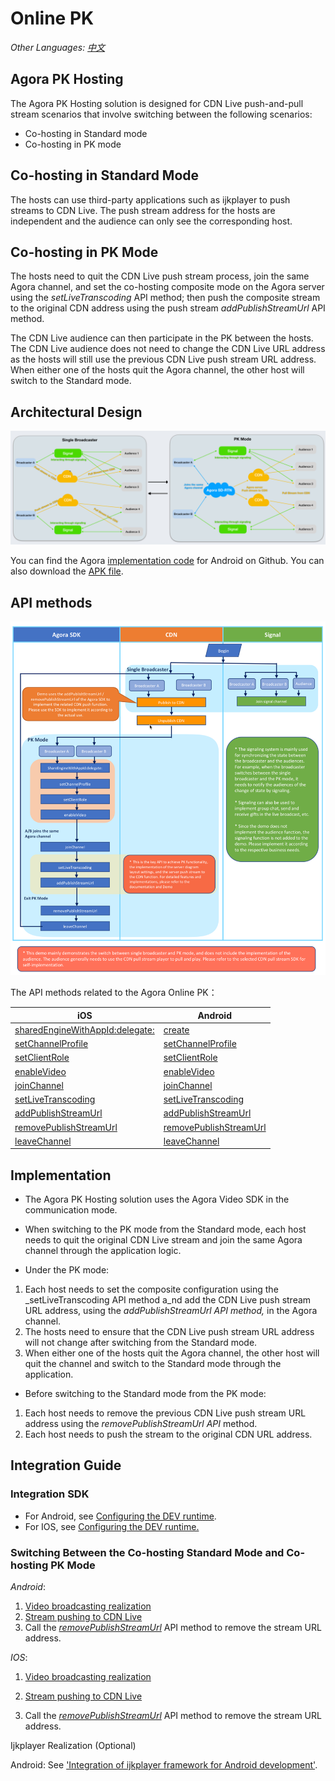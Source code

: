 # Online PK

*Other Languages: [中文](README.zh.md)*

## **Agora PK Hosting**

The Agora PK Hosting solution is designed for CDN Live push-and-pull stream scenarios that involve switching between the following scenarios:

- Co-hosting in Standard mode
- Co-hosting in PK mode

## Co-hosting in Standard Mode

The hosts can use third-party applications such as ijkplayer to push streams to CDN Live. The push stream address for the hosts are independent and the audience can only see the corresponding host.

## Co-hosting in PK Mode

The hosts need to quit the CDN Live push stream process, join the same Agora channel, and set the co-hosting composite mode on the Agora server using the _setLiveTranscoding_ API method; then push the composite stream to the original CDN address using the push stream _addPublishStreamUrl_ API method.

The CDN Live audience can then participate in the PK between the hosts. The CDN Live audience does not need to change the CDN Live URL address as the hosts will still use the previous CDN Live push stream URL address. When either one of the hosts quit the Agora channel, the other host will switch to the Standard mode.

## **Architectural Design**
![ArchitectureDesign.png](Image/ArchitectureDesign_EN.png)

You can find the Agora [implementation code](https://github.com/AgoraIO/ARD-Agora-Online-PK/tree/master/Agora-Online-PK-Android) for Android on Github. You can also download the [APK file](https://github.com/AgoraIO-Usecase/Online-PK/releases/download/v1.0/Agora-PK-Online.apk).

## **API methods**

![PK 连麦架构设计](Image/API_list_EN.png)

The API methods related to the Agora Online PK：

iOS|Android
---|---
[sharedEngineWithAppId:delegate:](https://docs.agora.io/en/Interactive%20Broadcast/API%20Reference/oc/Classes/AgoraRtcEngineKit.html#//api/name/sharedEngineWithAppId:delegate:)|[create](https://docs.agora.io/en/Interactive%20Broadcast/API%20Reference/java/classio_1_1agora_1_1rtc_1_1_rtc_engine.html#a35466f690d0a9332f24ea8280021d5ed)
[setChannelProfile](https://docs.agora.io/en/Interactive%20Broadcast/API%20Reference/oc/Classes/AgoraRtcEngineKit.html#//api/name/setChannelProfile:)|[setChannelProfile](https://docs.agora.io/en/Interactive%20Broadcast/API%20Reference/java/classio_1_1agora_1_1rtc_1_1_rtc_engine.html#a1bfb76eb4365b8b97648c3d1b69f2bd6)
[setClientRole](https://docs.agora.io/en/Interactive%20Broadcast/API%20Reference/oc/Classes/AgoraRtcEngineKit.html#//api/name/setClientRole:)|[setClientRole](https://docs.agora.io/en/Interactive%20Broadcast/API%20Reference/java/classio_1_1agora_1_1rtc_1_1_rtc_engine.html#aa2affa28a23d44d18b6889fba03f47ec)
[enableVideo](https://docs.agora.io/en/Interactive%20Broadcast/API%20Reference/oc/Classes/AgoraRtcEngineKit.html#//api/name/enableVideo)|[enableVideo](https://docs.agora.io/en/Interactive%20Broadcast/API%20Reference/java/classio_1_1agora_1_1rtc_1_1_rtc_engine.html#a99ae52334d3fa255dfcb384b78b91c52)
[joinChannel](https://docs.agora.io/en/Interactive%20Broadcast/API%20Reference/oc/Classes/AgoraRtcEngineKit.html#//api/name/joinChannelByToken:channelId:info:uid:joinSuccess:)|[joinChannel](https://docs.agora.io/en/Interactive%20Broadcast/API%20Reference/java/classio_1_1agora_1_1rtc_1_1_rtc_engine.html#a8b308c9102c08cb8dafb4672af1a3b4c)
[setLiveTranscoding](https://docs.agora.io/en/2.3.1/product/Interactive%20Broadcast/API%20Reference/live_video_ios?platform=iOS#livetranscoding-ios)|[setLiveTranscoding](https://docs.agora.io/en/2.3.1/product/Interactive%20Broadcast/API%20Reference/live_video_android?platform=Android#setlivetranscoding)
[addPublishStreamUrl](https://docs.agora.io/en/2.3.1/product/Interactive%20Broadcast/API%20Reference/live_video_ios?platform=iOS#addpublishstreamurl-transcodingenabled)|[addPublishStreamUrl](https://docs.agora.io/en/2.3.1/product/Interactive%20Broadcast/API%20Reference/live_video_android?platform=Android#addpublishstreamurl)
[removePublishStreamUrl](https://docs.agora.io/en/2.3.1/product/Interactive%20Broadcast/API%20Reference/live_video_ios?platform=iOS#removepublishstreamurl)|[removePublishStreamUrl](https://docs.agora.io/en/2.3.1/product/Interactive%20Broadcast/API%20Reference/live_video_android?platform=Android#removepublishstreamurl)
[leaveChannel](https://docs.agora.io/en/Interactive%20Broadcast/API%20Reference/oc/Classes/AgoraRtcEngineKit.html#//api/name/leaveChannel:)|[leaveChannel](https://docs.agora.io/en/Interactive%20Broadcast/API%20Reference/java/classio_1_1agora_1_1rtc_1_1_rtc_engine.html#a2929e4a46d5342b68d0deb552c29d597)

## **Implementation**

- The Agora PK Hosting solution uses the Agora Video SDK in the communication mode.

- When switching to the PK mode from the Standard mode, each host needs to quit the original CDN Live stream and join the same Agora channel through the application logic.

- Under the PK mode:
1. Each host needs to set the composite configuration using the _setLiveTranscoding API method a_nd add the CDN Live push stream URL address, using the _addPublishStreamUrl API method,_ in the Agora channel.
2. The hosts need to ensure that the CDN Live push stream URL address will not change after switching from the Standard mode.
3. When either one of the hosts quit the Agora channel, the other host will quit the channel and switch to the Standard mode through the application.

- Before switching to the Standard mode from the PK mode:
1. Each host needs to remove the previous CDN Live push stream URL address using the _removePublishStreamUrl API_ method.
2. Each host needs to push the stream to the original CDN URL address.


## **Integration Guide**

### Integration SDK

- For Android, see [Configuring the DEV runtime](https://docs.agora.io/en/Interactive%20Broadcast/android_video?platform=Android).
- For IOS, see [Configuring the DEV runtime.](https://docs.agora.io/en/Interactive%20Broadcast/ios_video?platform=iOS)

### Switching Between the Co-hosting Standard Mode and Co-hosting PK Mode

_Android_:

1. [Video broadcasting realization](https://docs.agora.io/en/2.3.1/product/Interactive%20Broadcast/Quickstart%20Guide/broadcast_video_android?platform=Android)
2. [Stream pushing to CDN Live](https://docs.agora.io/en/2.3.1/product/Interactive%20Broadcast/Quickstart%20Guide/push_stream_android2.0?platform=Android)
3. Call the [_removePublishStreamUrl_](https://docs.agora.io/en/2.4/product/Interactive%20Broadcast/API%20Reference/live_video_android?platform=Android) API method to remove the stream URL address.

_IOS_:

1. [Video broadcasting realization](https://docs.agora.io/en/2.3.1/product/Interactive%20Broadcast/Quickstart%20Guide/broadcast_video_ios?platform=iOS)

1. [Stream pushing to CDN Live](https://docs.agora.io/en/2.3.1/product/Interactive%20Broadcast/Quickstart%20Guide/push_stream_ios2.0?platform=iOS)
2. Call the [_removePublishStreamUrl_](https://docs.agora.io/en/2.4/product/Interactive%20Broadcast/API%20Reference/live_video_ios?platform=iOS) API method to remove the stream URL address.

Ijkplayer Realization (Optional)

Android: See [&#39;Integration of ijkplayer framework for Android development&#39;](https://github.com/Bilibili/ijkplayer).
